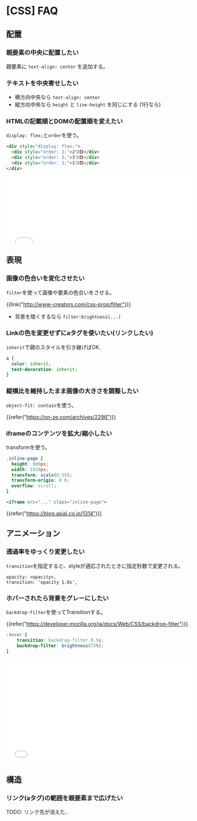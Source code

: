 # [CSS] FAQ


配置
----

### 親要素の中央に配置したい

親要素に `text-align: center` を追加する。

### テキストを中央寄せしたい

* 横方向中央なら `text-align: center`
* 縦方向中央なら `height` と `line-height` を同じにする (1行なら)

### HTMLの記載順とDOMの配置順を変えたい

`display: flex;`と`order`を使う。

```html
<div style="display: flex;">
  <div style="order: 2;">2つ目</div>
  <div style="order: 3;">3つ目</div>
  <div style="order: 1;">1つ目</div>
</div>
```

<iframe width="100%" height="180" src="//jsfiddle.net/tk6s4ce9/embedded/result,html/dark/" allowfullscreen="allowfullscreen" allowpaymentrequest frameborder="0"></iframe>


表現
----

### 画像の色合いを変化させたい

`filter`を使って画像や要素の色合いをさせる。

{{link("http://www-creators.com/css-prop/filter")}}

* 背景を暗くするなら `filter:brightness(...)`

### Linkの色を変更せずにaタグを使いたい(リンクしたい)

`inherit`で親のスタイルを引き継げばOK.

```css
a {
  color: inherit;
  text-decoration: inherit;
}
```

### 縦横比を維持したまま画像の大きさを調整したい

`object-fit: contain`を使う。

{{refer("https://on-ze.com/archives/2296")}}

### iframeのコンテンツを拡大/縮小したい

transformを使う。

```css
.inline-page {
  height: 600px;
  width: 1920px;
  transform: scale(0.55);
  transform-origin: 0 0;
  overflow: scroll;
}
```

```html
<iframe src="..." class="inline-page">
```

{{refer("https://blog.asial.co.jp/1314")}}


アニメーション
--------------

### 透過率をゆっくり変更したい

`transition`を指定すると、styleが適応されたときに指定秒数で変更される。

```
opacity: <opacity>,
transition: 'opacity 1.0s',
```

### ホバーされたら背景をグレーにしたい

`backdrop-filter`を使ってTransitionする。

{{refer("https://developer.mozilla.org/ja/docs/Web/CSS/backdrop-filter")}}

```css
:hover {
    transition: backdrop-filter 0.5s;
    backdrop-filter: brightness(75%);
}
```

<iframe width="100%" height="280" src="//jsfiddle.net/n8Lxkvt6/embedded/result,css,html/dark/" allowfullscreen="allowfullscreen" allowpaymentrequest frameborder="0"></iframe>


構造
----

### リンク(aタグ)の範囲を親要素まで広げたい

TODO: リンク先が消えた..


